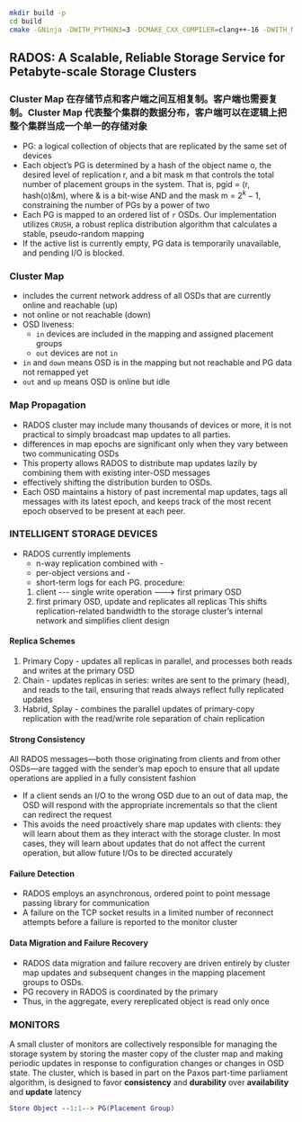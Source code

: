 
```bash
mkdir build -p
cd build
cmake -GNinja -DWITH_PYTHON3=3 -DCMAKE_CXX_COMPILER=clang++-16 -DWITH_MANPAGE=OFF -DWITH_LZ4=OFF -DWITH_FUSE=OFF -DWITH_LTTNG=OFF -DWITH_RDMA=OFF -DWITH_OPENLDAP=OFF -DCMAKE_C_COMPILER=clang-16 -DWITH_BABELTRACE=OFF -DWITH_JAEGER=OFF -DWITH_RADOSGW=OFF -DWITH_XFS=OFF -DWITH_BLUESTORE=OFF ..
```


## RADOS: A Scalable, Reliable Storage Service for Petabyte-scale Storage Clusters
### Cluster Map 在存储节点和客户端之间互相复制。客户端也需要复制。Cluster Map 代表整个集群的数据分布，客户端可以在逻辑上把整个集群当成一个单一的存储对象

* PG: a logical collection of objects that are replicated by the same set of devices
* Each object’s PG is determined by a hash of the object name o, the desired level of replication r, and a bit mask m that controls the total number of placement groups in the system. That is, pgid = (r, hash(o)&m), where & is a bit-wise AND and the mask m = $2^k−1$, constraining the number of PGs by a power of two
* Each PG is mapped to an ordered list of `r` OSDs. Our implementation utilizes `CRUSH`, a robust replica distribution algorithm that calculates a stable, pseudo-random mapping
* If the active list is currently empty, PG data is temporarily unavailable, and pending I/O is blocked.
### Cluster Map
* includes the current network address of all OSDs that are currently online and reachable (up)
* not online or not reachable (down)
* OSD liveness:
  - `in` devices are included in the mapping and assigned placement groups
  - `out` devices are not `in`
* `in` and `down` means OSD is in the mapping but not reachable and PG data not remapped yet
* `out` and `up` means OSD is online but idle

### Map Propagation
* RADOS cluster may include many thousands of devices or more, it is not practical to simply broadcast map updates to all parties.
* differences in map epochs are significant only when they vary between two communicating OSDs
* This property allows RADOS to distribute map updates lazily by combining them with existing inter-OSD messages
* effectively shifting the distribution burden to OSDs.
* Each OSD maintains a history of past incremental map updates, tags all messages with its latest epoch, and keeps track of the most recent epoch observed to be present at each peer.

### INTELLIGENT STORAGE DEVICES
* RADOS currently implements 
  - n-way replication combined with -
  - per-object versions and -
  - short-term logs
  for each PG.
  procedure: 
  1. client --- single write operation ---> first primary OSD
  2. first primary OSD, update and replicates all replicas
  This shifts replication-related bandwidth to the storage cluster’s internal network and simplifies client design

#### Replica Schemes
1. Primary Copy - updates all replicas in parallel, and processes both reads and writes at the primary OSD
2. Chain - updates replicas in series: writes are sent to the primary (head), and reads to the tail, ensuring that reads always reflect fully replicated updates
3. Habrid, Splay - combines the parallel updates of primary-copy replication with the read/write role separation of chain replication

#### Strong Consistency
  All RADOS messages—both those originating from clients and from other OSDs—are tagged with the sender’s map epoch to ensure that all update operations are applied in a fully consistent fashion
- If a client sends an I/O to the wrong OSD due to an out of data map, the OSD will respond with the appropriate incrementals so that the client can redirect the request
- This avoids the need proactively share map updates with clients: they will learn about them as they interact with the storage cluster. In most cases, they will learn about updates that do not affect the current operation, but allow future I/Os to be directed accurately

#### Failure Detection
- RADOS employs an asynchronous, ordered point to point message passing library for communication
- A failure on the TCP socket results in a limited number of reconnect attempts before a failure is reported to the monitor cluster

#### Data Migration and Failure Recovery
- RADOS data migration and failure recovery are driven entirely by cluster map updates and subsequent changes in the mapping placement groups to OSDs. 
- PG recovery in RADOS is coordinated by the primary
- Thus, in the aggregate, every rereplicated object is read only once

### MONITORS
  A small cluster of monitors are collectively responsible for managing the storage system by storing the master copy of the cluster map and making periodic updates in response to configuration changes or changes in OSD state.
  The cluster, which is based in part on the Paxos part-time parliament algorithm, is designed to favor **consistency** and **durability** over __availability__ and __update__ latency
```dot
Store Object --1:1--> PG(Placement Group)
```
